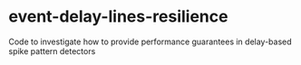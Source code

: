 # event-delay-lines-resilience
Code to investigate how to provide performance guarantees in delay-based spike pattern detectors
